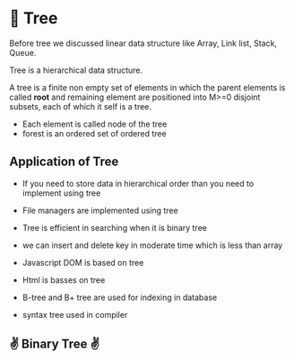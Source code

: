 # 🌳 Tree

Before tree we discussed linear data structure like Array, Link list, Stack, Queue.

Tree is a hierarchical data structure.

A tree is a finite non empty set of elements in which the parent elements is called **root** and remaining element are positioned into M>=0 disjoint subsets, each of which it self is a tree.

- Each element is called node of the tree
- forest is an ordered set of ordered tree

## Application of Tree

- If you need to store data in hierarchical order than you need to implement using tree

- File managers are implemented using tree

- Tree is efficient in searching when it is binary tree

- we can insert and delete key in moderate time which is less than array

- Javascript DOM is based on tree

- Html is basses on tree

- B-tree and B+ tree are used for indexing in database

- syntax tree used in compiler

## ✌️ Binary Tree ✌️
